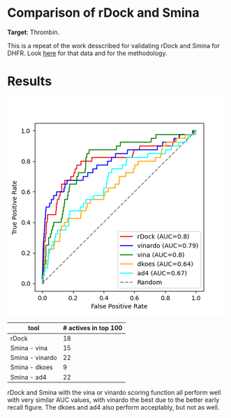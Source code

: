 # Comparison of rDock and Smina

**Target**: Thrombin.

This is a repeat of the work desscribed for validating rDock and Smina for
DHFR. Look [here](../../../dhfr/expts/vs-dekois/README.md) for that data and
for the methodology.


# Results

![rDock](ROC.png)

| tool            | # actives in top 100 |
|-----------------|----------------------|
| rDock           | 18 |
| Smina - vina    | 15 |
| Smina - vinardo | 22 |
| Smina - dkoes   | 9  |
| Smina - ad4     | 22 |

rDock and Smina with the vina or vinardo scoring function all perform well with very similar AUC values,
with vinardo the best due to the better early recall figure. The dkoes and ad4 also perform acceptably,
but not as well.

